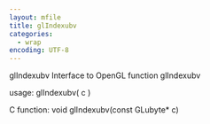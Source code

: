 ```yaml
---
layout: mfile
title: glIndexubv
categories:
  - wrap
encoding: UTF-8
---
```


glIndexubv  Interface to OpenGL function glIndexubv

usage:  glIndexubv( c )

C function:  void glIndexubv(const GLubyte\* c)